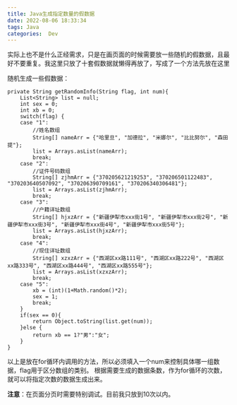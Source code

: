 ```yaml
---
title: Java生成指定数量的假数据
date: 2022-08-06 18:33:34
tags: Java
categories:  Dev
---
```


<!-- more -->

实际上也不是什么正经需求，只是在画页面的时候需要放一些随机的假数据，且最好不要重复。我这里只放了十套假数据就懒得再放了，写成了一个方法先放在这里

随机生成一些假数据：

```
private String getRandomInfo(String flag, int num){
    List<String> list = null;
    int sex = 0;
    int xb = 0;
    switch(flag) {
    case "1":
        //姓名数组
        String[] nameArr = {"哈里旦", "加德拉", "米娜尔", "比比努尔", "森田提"};
        list = Arrays.asList(nameArr);
        break;
    case "2":
        //证件号码数组
        String[] zjhmArr = {"370205621219253", "370206501122483", "370203640507092", "370206390709161", "370206340306481"};
        list = Arrays.asList(zjhmArr);
        break;
    case "3":
        //户籍详址数组
        String[] hjxzArr = {"新疆伊犁市xxx街1号", "新疆伊犁市xxx街2号", "新疆伊犁市xxx街3号", "新疆伊犁市xxx街4号", "新疆伊犁市xxx街5号"};
        list = Arrays.asList(hjxzArr);
        break;
    case "4":
        //现住详址数组
        String[] xzxzArr = {"西湖区xx路111号", "西湖区xx路222号", "西湖区xx路333号", "西湖区xx路444号", "西湖区xx路555号"};
        list = Arrays.asList(xzxzArr);
        break;
    case "5":
        xb = (int)(1+Math.random()*2);
        sex = 1;
        break;
    }
    if(sex == 0){
        return Object.toString(list.get(num));
    }else {
        return xb == 1?"男":"女";
    }
}
```

以上是放在for循环内调用的方法，所以必须填入一个num来控制具体哪一组数据，flag用于区分数组的类别。
根据需要生成的数据条数，作为for循环的次数，就可以将指定次数的数据生成出来。

**注意**：在页面分页时需要特别调试。目前我只放到10次以内。
